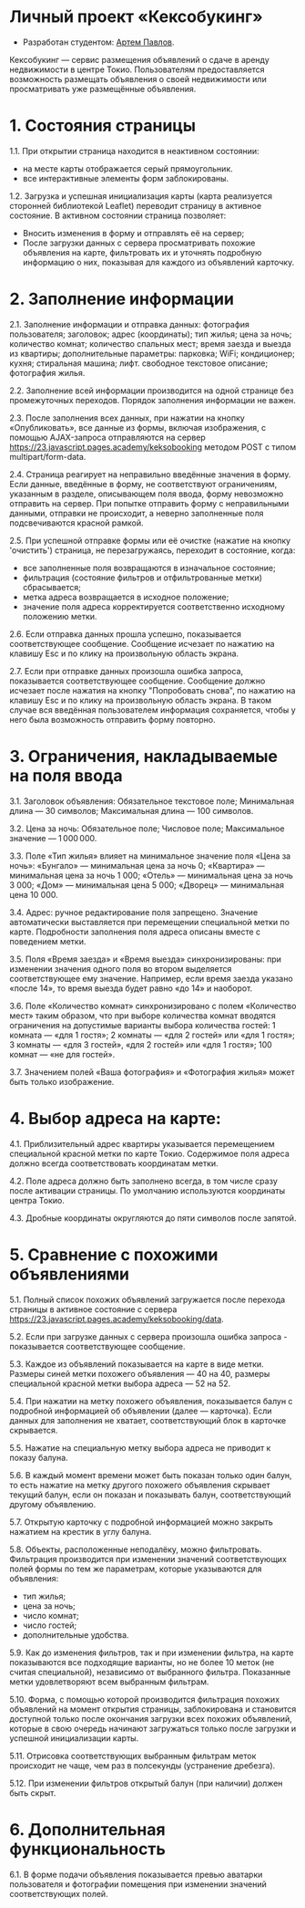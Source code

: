 # Личный проект «Кексобукинг»

* Разработан студентом: [Артем Павлов](https://github.com/rtmpvlv).

Кексобукинг — сервис размещения объявлений о сдаче в аренду недвижимости в центре Токио. Пользователям предоставляется возможность размещать объявления о своей недвижимости или просматривать уже размещённые объявления.

# 1. Состояния страницы

1.1. При открытии страница находится в неактивном состоянии:
- на месте карты отображается серый прямоугольник.
- все интерактивные элементы форм заблокированы.

1.2. Загрузка и успешная инициализация карты (карта реализуется сторонней библиотекой Leaflet) переводит страницу в активное состояние. В активном состоянии страница позволяет:
- Вносить изменения в форму и отправлять её на сервер;
- После загрузки данных с сервера просматривать похожие объявления на карте, фильтровать их и уточнять подробную информацию о них, показывая для каждого из объявлений карточку.

# 2. Заполнение информации

2.1. Заполнение информации и отправка данных:
фотография пользователя;
заголовок;
адрес (координаты);
тип жилья;
цена за ночь;
количество комнат;
количество спальных мест;
время заезда и выезда из квартиры;
дополнительные параметры:
парковка;
WiFi;
кондиционер;
кухня;
стиральная машина;
лифт.
свободное текстовое описание;
фотография жилья.

2.2. Заполнение всей информации производится на одной странице без промежуточных переходов. Порядок заполнения информации не важен.

2.3. После заполнения всех данных, при нажатии на кнопку «Опубликовать», все данные из формы, включая изображения, с помощью AJAX-запроса отправляются на сервер https://23.javascript.pages.academy/keksobooking методом POST с типом multipart/form-data.

2.4. Страница реагирует на неправильно введённые значения в форму. Если данные, введённые в форму, не соответствуют ограничениям, указанным в разделе, описывающем поля ввода, форму невозможно отправить на сервер. При попытке отправить форму с неправильными данными, отправки не происходит, а неверно заполненные поля подсвечиваются красной рамкой.

2.5. При успешной отправке формы или её очистке (нажатие на кнопку 'очистить') страница, не перезагружаясь, переходит в состояние, когда:
- все заполненные поля возвращаются в изначальное состояние;
- фильтрация (состояние фильтров и отфильтрованные метки) сбрасывается;
- метка адреса возвращается в исходное положение;
- значение поля адреса корректируется соответственно исходному положению метки.

2.6. Если отправка данных прошла успешно, показывается соответствующее сообщение. Сообщение исчезает по нажатию на клавишу Esc и по клику на произвольную область экрана.

2.7. Если при отправке данных произошла ошибка запроса, показывается соответствующее сообщение. Сообщение должно исчезает после нажатия на кнопку "Попробовать снова", по нажатию на клавишу Esc и по клику на произвольную область экрана. В таком случае вся введённая пользователем информация сохраняется, чтобы у него была возможность отправить форму повторно.

# 3. Ограничения, накладываемые на поля ввода

3.1. Заголовок объявления:
Обязательное текстовое поле;
Минимальная длина — 30 символов;
Максимальная длина — 100 символов.

3.2. Цена за ночь:
Обязательное поле;
Числовое поле;
Максимальное значение — 1 000 000.

3.3. Поле «Тип жилья» влияет на минимальное значение поля «Цена за ночь»:
«Бунгало» — минимальная цена за ночь 0;
«Квартира» — минимальная цена за ночь 1 000;
«Отель» — минимальная цена за ночь 3 000;
«Дом» — минимальная цена 5 000;
«Дворец» — минимальная цена 10 000.

3.4. Адрес: ручное редактирование поля запрещено. Значение автоматически выставляется при перемещении специальной метки по карте. Подробности заполнения поля адреса описаны вместе с поведением метки.

3.5. Поля «Время заезда» и «Время выезда» синхронизированы: при изменении значения одного поля во втором выделяется соответствующее ему значение. Например, если время заезда указано «после 14», то время выезда будет равно «до 14» и наоборот.

3.6. Поле «Количество комнат» синхронизировано с полем «Количество мест» таким образом, что при выборе количества комнат вводятся ограничения на допустимые варианты выбора количества гостей:
1 комната — «для 1 гостя»;
2 комнаты — «для 2 гостей» или «для 1 гостя»;
3 комнаты — «для 3 гостей», «для 2 гостей» или «для 1 гостя»;
100 комнат — «не для гостей».

3.7. Значением полей «Ваша фотография» и «Фотография жилья» может быть только изображение.

# 4. Выбор адреса на карте:

4.1. Приблизительный адрес квартиры указывается перемещением специальной красной метки по карте Токио. Содержимое поля адреса должно всегда соответствовать координатам метки.

4.2. Поле адреса должно быть заполнено всегда, в том числе сразу после активации страницы. По умолчанию используются координаты центра Токио.

4.3. Дробные координаты округляются до пяти символов после запятой.

# 5. Сравнение с похожими объявлениями

5.1. Полный список похожих объявлений загружается после перехода страницы в активное состояние с сервера https://23.javascript.pages.academy/keksobooking/data.

5.2. Если при загрузке данных с сервера произошла ошибка запроса - показывается соответствующее сообщение.

5.3. Каждое из объявлений показывается на карте в виде метки. Размеры  синей метки похожего объявления — 40 на 40, размеры специальной красной метки выбора адреса — 52 на 52.

5.4. При нажатии на метку похожего объявления, показывается балун с подробной информацией об объявлении (далее — карточка). Если данных для заполнения не хватает, соответствующий блок в карточке скрывается.

5.5. Нажатие на специальную метку выбора адреса не приводит к показу балуна.

5.6. В каждый момент времени может быть показан только один балун, то есть нажатие на метку другого похожего объявления скрывает текущий балун, если он показан и показывать балун, соответствующий другому объявлению.

5.7. Открытую карточку с подробной информацией можно закрыть нажатием на крестик в углу балуна.

5.8. Объекты, расположенные неподалёку, можно фильтровать. Фильтрация производится при изменении значений соответствующих полей формы по тем же параметрам, которые указываются для объявления:
- тип жилья;
- цена за ночь;
- число комнат;
- число гостей;
- дополнительные удобства.

5.9. Как до изменения фильтров, так и при изменении фильтра, на карте показываются все подходящие варианты, но не более 10 меток (не считая специальной), независимо от выбранного фильтра. Показанные метки удовлетворяют всем выбранным фильтрам.

5.10. Форма, с помощью которой производится фильтрация похожих объявлений на момент открытия страницы, заблокирована и становится доступной только после окончания загрузки всех похожих объявлений, которые в свою очередь начинают загружаться только после загрузки и успешной инициализации карты.

5.11. Отрисовка соответствующих выбранным фильтрам меток происходит не чаще, чем раз в полсекунды (устранение дребезга).

5.12. При изменении фильтров открытый балун (при наличии) должен быть скрыт.

# 6. Дополнительная функциональность

6.1. В форме подачи объявления показывается превью аватарки пользователя и фотографии помещения при изменении значений соответствующих полей.

